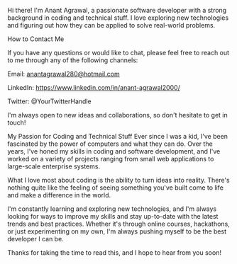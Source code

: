 

<!---
anantagrawal001/anantagrawal001 is a ✨ special ✨ repository because its `README.md` (this file) appears on your GitHub profile.
You can click the Preview link to take a look at your changes.
--->
Hi there! I'm Anant Agrawal, a passionate software developer with a strong background in coding and technical stuff. I love exploring new technologies and figuring out how they can be applied to solve real-world problems.


How to Contact Me

If you have any questions or would like to chat, please feel free to reach out to me through any of the following channels:


Email: anantagrawal280@hotmail.com

LinkedIn: https://www.linkedin.com/in/anant-agrawal2000/

Twitter: @YourTwitterHandle

I'm always open to new ideas and collaborations, so don't hesitate to get in touch!

My Passion for Coding and Technical Stuff
Ever since I was a kid, I've been fascinated by the power of computers and what they can do. Over the years, I've honed my skills in coding and software development, and I've worked on a variety of projects ranging from small web applications to large-scale enterprise systems.

What I love most about coding is the ability to turn ideas into reality. There's nothing quite like the feeling of seeing something you've built come to life and make a difference in the world.

I'm constantly learning and exploring new technologies, and I'm always looking for ways to improve my skills and stay up-to-date with the latest trends and best practices. Whether it's through online courses, hackathons, or just experimenting on my own, I'm always pushing myself to be the best developer I can be.

Thanks for taking the time to read this, and I hope to hear from you soon!
